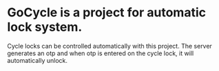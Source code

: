 # GoCycle is a project for automatic lock system.
Cycle locks can be controlled automatically with this project.
The server generates an otp and when otp is entered on the cycle lock, it will automatically unlock.
